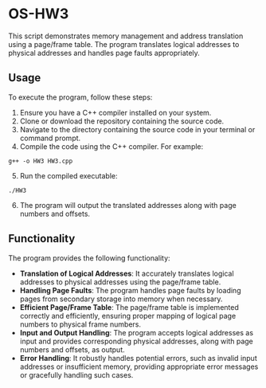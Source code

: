 # OS-HW3

This script demonstrates memory management and address translation using a page/frame table. The program translates logical addresses to physical addresses and handles page faults appropriately.

## Usage

To execute the program, follow these steps:

1. Ensure you have a C++ compiler installed on your system.
2. Clone or download the repository containing the source code.
3. Navigate to the directory containing the source code in your terminal or command prompt.
4. Compile the code using the C++ compiler. For example:
```
g++ -o HW3 HW3.cpp
```
5. Run the compiled executable:
```
./HW3
```
6. The program will output the translated addresses along with page numbers and offsets.

## Functionality

The program provides the following functionality:

- **Translation of Logical Addresses**: It accurately translates logical addresses to physical addresses using the page/frame table.
- **Handling Page Faults**: The program handles page faults by loading pages from secondary storage into memory when necessary.
- **Efficient Page/Frame Table**: The page/frame table is implemented correctly and efficiently, ensuring proper mapping of logical page numbers to physical frame numbers.
- **Input and Output Handling**: The program accepts logical addresses as input and provides corresponding physical addresses, along with page numbers and offsets, as output.
- **Error Handling**: It robustly handles potential errors, such as invalid input addresses or insufficient memory, providing appropriate error messages or gracefully handling such cases.
